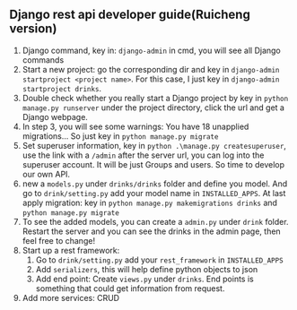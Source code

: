 ## Django rest api developer guide(Ruicheng version)

1. Django command, key in: `django-admin` in cmd, you will see all Django commands
2. Start a new project: go the corresponding dir and key in `django-admin startproject <project name>`. For this case, I just key  in `django-admin startproject drinks`.
3. Double check whether you really start a Django project by key in `python manage.py runserver` under the project directory, click the url and get a Django webpage.
4. In step 3, you will see some warnings: You have 18 unapplied migrations... So just key in `python manage.py migrate`
5. Set superuser information, key in `python .\manage.py createsuperuser`, use the link with a `/admin` after the server url, you can log into the superuser account. It will be just Groups and users. So time to develop our own API.
6. new a `models.py` under `drinks/drinks` folder and define you model. And go to `drink/setting.py` add your model name in `INSTALLED_APPS`. At last apply migration: key in `python manage.py makemigrations drinks` and `python manage.py migrate`
7. To see the added models, you can create a `admin.py` under `drink` folder. Restart the server and you can see the drinks in the admin page, then feel free to change!
8. Start up a rest framework:
   1. Go to  `drink/setting.py` add your `rest_framework`  in `INSTALLED_APPS`
   2. Add `serializers`, this will help define python objects to json
   3. Add end point: Create `views.py` under `drinks`. End points is something that could get information from request.
9. Add more services: CRUD

